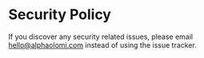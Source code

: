# Security Policy

If you discover any security related issues, please email hello@alphaolomi.com instead of using the issue tracker.
